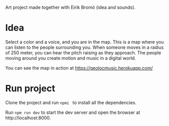 Art project made together with Eirik Bromö (idea and sounds).

# Idea
Select a color and a voice, and you are in the map. This is a map where you can listen to the people surrounding you. When someone moves in a radius of 250 meter, you can hear the pitch raising as they approach. The people moving around you create motion and music in a digital world.

You can see the map in action at https://geolocmusic.herokuapp.com/

# Run project
Clone the project and run `npmi ` to install all the dependencies.

Run `npm run dev` to start the dev server and open the browser at http://localhost:8000.
